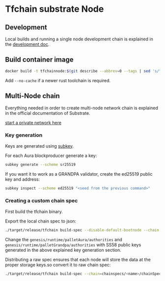 # Tfchain substrate Node

## Development

Local builds and running a single node development chain is explained in the [development doc](./development.m).

## Build container image

```sh
docker build -t tfchainnode:$(git describe --abbrev=0 --tags | sed 's/^v//') .
```

Add `--no-cache` if a newer rust toolchain is required.

## Multi-Node chain

Everything needed in order to create multi-node network chain is explained in the official documentation of Substrate.

[start a private network here](https://substrate.dev/docs/en/tutorials/start-a-private-network/)

### Key generation

Keys are generated using [subkey](https://substrate.dev/docs/en/knowledgebase/integrate/subkey).

For each Aura blockproducer generate a key:

```sh
subkey generate --scheme sr25519
```

If you want it to work as a GRANDPA validator, create the ed25519 public key and address:

```sh
subkey inspect --scheme ed25519 "<seed from the previous command>"
```

### Creating a custom chain spec

First build the tfchain binary.

Export the local chain spec to json:

```sh
./target/release/tfchain build-spec --disable-default-bootnode --chain local > chainspecs/<name>/chainSpec.json
```

Change the `genesis/runtime/palletAura/authorities` and  `genesis/runtime/palletGrandpa/authorities` with SS58 public keys generated in the above explained key generation section.

Distributing a raw spec ensures that each node will store the data at the proper storage keys.so convert it to raw chain spec:

```sh
./target/release/tfchain build-spec --chain=chainspecs/<name>/chainSpec.json --raw --disable-default-bootnode > chainspecs/<name>/chainSpecRaw.json
```
